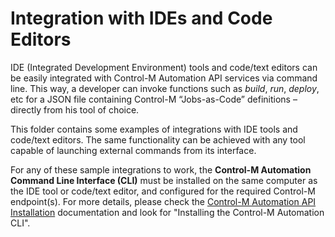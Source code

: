 # Integration with IDEs and Code Editors

IDE (Integrated Development Environment) tools and code/text editors can be easily integrated with Control-M Automation API services via command line. This way, a developer can invoke functions such as *build*, *run*, *deploy*, etc for a JSON file containing Control-M “Jobs-as-Code” definitions – directly from his tool of choice.

This folder contains some examples of integrations with IDE tools and code/text editors. The same functionality can be achieved with any tool capable of launching external commands from its interface.

For any of these sample integrations to work, the **Control-M Automation Command Line Interface (CLI)** must be installed on the same computer as the IDE tool or code/text editor, and configured for the required Control-M endpoint(s). For more details, please check the [Control-M Automation API Installation](https://docs.bmc.com/docs/display/public/workloadautomation/Control-M+Automation+API+-+Installation) documentation and look for "Installing the Control-M Automation CLI".

